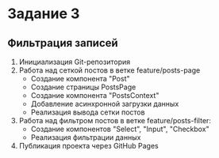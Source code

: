 # Задание 3

## Фильтрация записей

1. Инициализация Git-репозитория
2. Работа над сеткой постов в ветке feature/posts-page
   - Создание компонента "Post"
   - Создание страницы PostsPage
   - Создание компонента "PostsContext"
   - Добавление асинхронной загрузки данных
   - Реализация вывода сетки постов
3. Работа над фильтром постов в ветке feature/posts-filter:
   - Создание компонентов "Select", "Input", "Checkbox"
   - Реализация фильтрации данных
4. Публикация проекта через GitHub Pages
